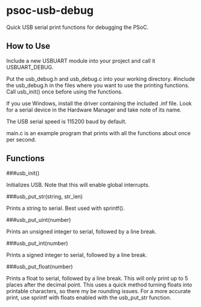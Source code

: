 psoc-usb-debug
==============

Quick USB serial print functions for debugging the PSoC.


How to Use
----------

Include a new USBUART module into your project and call it USBUART_DEBUG.

Put the usb_debug.h and usb_debug.c into your working directory. #include the
usb_debug.h in the files where you want to use the printing functions. Call
usb_init() once before using the functions.

If you use Windows, install the driver containing the included .inf file. Look
for a serial device in the Hardware Manager and take note of its name.

The USB serial speed is 115200 baud by default.

main.c is an example program that prints with all the functions about once per
second.


Functions
---------

###usb_init()

Initializes USB. Note that this will enable global interrupts.

###usb_put_str(string, str_len)

Prints a string to serial. Best used with sprintf().

###usb_put_uint(number)

Prints an unsigned integer to serial, followed by a line break.

###usb_put_int(number)

Prints a signed integer to serial, followed by a line break.

###usb_put_float(number)

Prints a float to serial, followed by a line break. This will only print up to 5
places after the decimal point. This uses a quick method turning floats into
printable characters, so there my be rounding issues. For a more accurate print,
use sprintf with floats enabled with the usb_put_str function.

